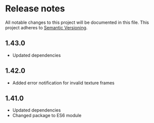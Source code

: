 # Release notes

All notable changes to this project will be documented in this file.
This project adheres to [Semantic Versioning](http://semver.org/).

## 1.43.0

- Updated dependencies

## 1.42.0

- Added error notification for invalid texture frames

## 1.41.0

- Updated dependencies
- Changed package to ES6 module
